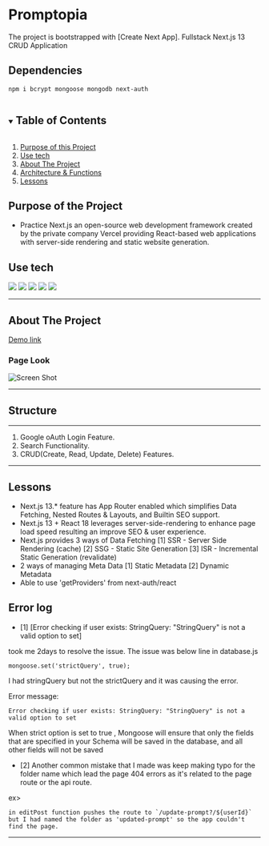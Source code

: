 # Promptopia

The project is bootstrapped with [Create Next App].
Fullstack Next.js 13 CRUD Application

## Dependencies

```
npm i bcrypt mongoose mongodb next-auth
```

<details open="open">
  <summary><h2 style="display: inline-block">Table of Contents</h2></summary>
  <ol>
    <li><a href="#reason">Purpose of this Project</a></li>
    <li><a href="#use-tech">Use tech</a></li>
    <li>
      <a href="#about-the-project">About The Project</a>
    </li>
    <li><a href="#structure">Architecture & Functions</a></li>
    <li><a href="#new">Lessons</a></li>
  </ol>
</details>

<div id="reason"/>

## Purpose of the Project

-   Practice Next.js an open-source web development framework created by the private company Vercel providing React-based web applications with server-side rendering and static website generation.

## Use tech

<span id="use-tech">
  <img src="https://img.shields.io/badge/Javascript-orange?style=flat-square&logo=JavaScript&logoColor=white"/>
  <img src="https://img.shields.io/badge/css-blue?style=flat-square&logo=CSS3&logoColor=white"/>
  <img src="https://img.shields.io/badge/HTML-red?style=flat-square&logo=HTML5&logoColor=white"/>
  <img src="https://img.shields.io/badge/React-blue?style=flat-square&logo=React&logoColor=white"/>
  <img src="https://img.shields.io/badge/Next.js-000000?style=flat-square&logo=Next.js&logoColor=white"/>
</span>

---

<!-- ABOUT THE PROJECT -->

## About The Project
[Demo link](https://myblogs-rosa.vercel.app/)

### Page Look

![Screen Shot ](https://github.com/Rosa-Kang/Next13/assets/49248131/80658b4e-4183-4837-87a1-c983106cf3b7)


---

## Structure

---

1.  Google oAuth Login Feature.
2.  Search Functionality.
3.  CRUD(Create, Read, Update, Delete) Features.

---

<div id="new"/>

## Lessons

-   Next.js 13.\* feature has App Router enabled which simplifies Data Fetching, Nested Routes & Layouts, and Builtin SEO support.
-   Next.js 13 + React 18 leverages server-side-rendering to enhance page load speed resulting an improve SEO & user experience.
-   Next.js provides 3 ways of Data Fetching
    [1] SSR - Server Side Rendering (cache)
    [2] SSG - Static Site Generation
    [3] ISR - Incremental Static Generation (revalidate)
-   2 ways of managing Meta Data
    [1] Static Metadata
    [2] Dynamic Metadata
-   Able to use 'getProviders' from next-auth/react

## Error log
- [1] [Error checking if user exists:  StringQuery: "StringQuery" is not a valid option to set]

took me 2days to resolve the issue. The issue was below line in database.js 
```
mongoose.set('strictQuery', true);
```
I had stringQuery but not the strictQuery and it was causing the error.

Error message:
```
Error checking if user exists: StringQuery: "StringQuery" is not a valid option to set
```

When strict option is set to true , Mongoose will ensure that only the fields that are specified in your Schema will be saved in the database, and all other fields will not be saved

- [2] Another common mistake that I made was keep making typo for the folder name which lead the page 404 errors as it's related to the page route or the api route.

ex>
```
in editPost function pushes the route to `/update-prompt?/${userId}` but I had named the folder as 'updated-prompt' so the app couldn't find the page.

```
---
